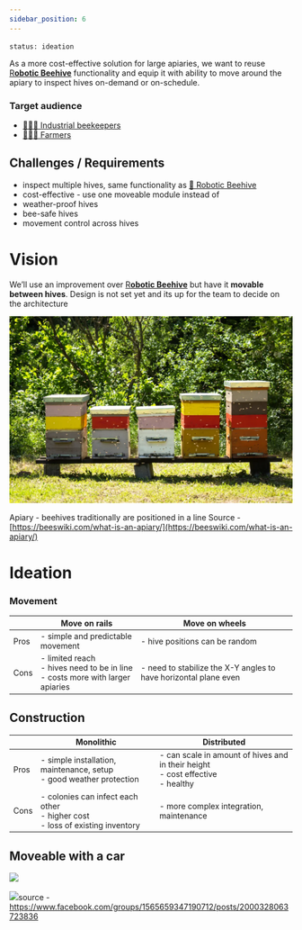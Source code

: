 ```yaml
---
sidebar_position: 6
---
```


`status: ideation`

As a more cost-effective solution for large apiaries, we want to reuse [R**obotic Beehive**](https://www.notion.so/Robotic-Beehive-fd9559a2950b44bc8291972299ced18e?pvs=21) functionality and equip it with ability to move around the apiary to inspect hives on-demand or on-schedule.

### Target audience

- [👨🏻‍🚒 Industrial beekeepers](../clients/👨🏻‍🚒%20Industrial%20beekeepers.md)
- [🧑🏻‍🌾 Farmers](../clients/🧑🏻‍🌾%20Farmers.md)

## Challenges / Requirements

- inspect multiple hives, same functionality as [🧿 Robotic Beehive](../🧿%20Robotic%20Beehive/🧿%20Robotic%20Beehive.md)
- cost-effective - use one moveable module instead of
- weather-proof hives
- bee-safe hives
- movement control across hives

# Vision

We’ll use an improvement over [R**obotic Beehive**](https://www.notion.so/Robotic-Beehive-fd9559a2950b44bc8291972299ced18e?pvs=21) but have it **movable between hives**. Design is not set yet and its up for the team to decide on the architecture

![](../../img/18e526470a518ddea9ae6e8c8154434f.What-is-an-apiary-1024x675.webp)

Apiary - beehives traditionally are positioned in a line Source - [https://beeswiki.com/what-is-an-apiary/](https://beeswiki.com/what-is-an-apiary/)

# Ideation

### Movement

|      | Move on rails                                                                          | Move on wheels                                                   |
| ---- | -------------------------------------------------------------------------------------- | ---------------------------------------------------------------- |
| Pros | - simple and predictable movement                                                      | - hive positions can be random                                   |
| Cons | - limited reach  <br />- hives need to be in line  <br />- costs more with larger apiaries | - need to stabilize the X-Y angles to have horizontal plane even |

## Construction

|      | Monolithic                                                                                | Distributed                                                                                 |
| ---- | ----------------------------------------------------------------------------------------- | ------------------------------------------------------------------------------------------- |
| Pros | - simple installation, maintenance, setup  <br />- good weather protection                | - can scale in amount of hives and in their height  <br />- cost effective  <br />- healthy |
| Cons | - colonies can infect each other  <br />- higher cost  <br />- loss of existing inventory | - more complex integration, maintenance                                                     |

## Moveable with a car


![](img/468428721_1783934302344168_5103667842374827413_n.jpg)

![](img/468456177_1783934262344172_6683024661505151342_n.jpg)source - https://www.facebook.com/groups/1565659347190712/posts/2000328063723836